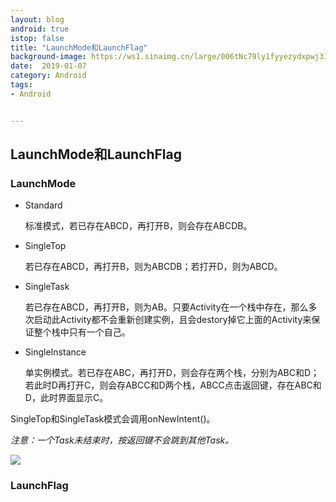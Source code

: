 ```yaml
---
layout: blog 
android: true 
istop: false
title: "LaunchMode和LaunchFlag" 
background-image: https://ws1.sinaimg.cn/large/006tNc79ly1fyyezydxpwj31510u0wis.jpg
date:  2019-01-07
category: Android
tags: 
- Android


---
```


## LaunchMode和LaunchFlag

### LaunchMode

- Standard

    标准模式，若已存在ABCD，再打开B，则会存在ABCDB。

- SingleTop

    若已存在ABCD，再打开B，则为ABCDB；若打开D，则为ABCD。

- SingleTask

    若已存在ABCD，再打开B，则为AB。只要Activity在一个栈中存在，那么多次启动此Activity都不会重新创建实例，且会destory掉它上面的Activity来保证整个栈中只有一个自己。

- SingleInstance

    单实例模式。若已存在ABC，再打开D，则会存在两个栈，分别为ABC和D；若此时D再打开C，则会存ABCC和D两个栈，ABCC点击返回键，存在ABC和D，此时界面显示C。

SingleTop和SingleTask模式会调用onNewIntent()。

*注意：一个Task未结束时，按返回键不会跳到其他Task。*

![](https://ws2.sinaimg.cn/large/006tNc79ly1fyyexd1s26j30fy08pwff.jpg)

### LaunchFlag

